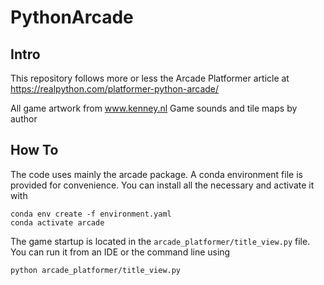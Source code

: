 # PythonArcade
## Intro

This repository follows more or less the Arcade Platformer article
at https://realpython.com/platformer-python-arcade/

All game artwork from www.kenney.nl
Game sounds and tile maps by author

## How To
The code uses mainly the arcade package. A conda environment file is provided for 
convenience. You can install all the necessary and activate it with 
```commandline
conda env create -f environment.yaml 
conda activate arcade
```

The game startup is located in the `arcade_platformer/title_view.py` file. 
You can run it from an IDE or the command line using 
```commandline
python arcade_platformer/title_view.py
```